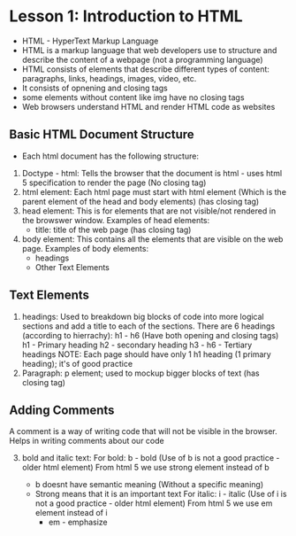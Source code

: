 # Lesson 1: Introduction to HTML

- HTML - HyperText Markup Language
- HTML is a markup language that web developers use to structure and
  describe the content of a webpage (not a programming language)
- HTML consists of elements that describe different types of content:
  paragraphs, links, headings, images, video, etc.
- It consists of opnening and closing tags
- some elements without content like img have no closing tags
- Web browsers understand HTML and render HTML code as websites

## Basic HTML Document Structure

- Each html document has the following structure:

1. Doctype - html: Tells the browser that the document is html - uses html 5 specification to render the page (No closing tag)
2. html element: Each html page must start with html element (Which is the parent element of the head and body elements) (has closing tag)
3. head element: This is for elements that are not visible/not rendered in the browswer window.
   Examples of head elements:
   - title: title of the web page (has closing tag)
4. body element: This contains all the elements that are visible on the web page.
   Examples of body elements:
   - headings
   - Other Text Elements

## Text Elements

1. headings: Used to breakdown big blocks of code into more logical sections and add a title to each of the sections.
   There are 6 headings (according to hierrachy): h1 - h6 (Have both opening and closing tags)
   h1 - Primary heading
   h2 - secondary heading
   h3 - h6 - Tertiary headings
   NOTE: Each page should have only 1 h1 heading (1 primary heading); it's of good practice
2. Paragraph: p element; used to mockup bigger blocks of text (has closing tag)

## Adding Comments

A comment is a way of writing code that will not be visible in the browser.
Helps in writing comments about our code

3. bold and italic text:
   For bold: b - bold (Use of b is not a good practice - older html element)
   From html 5 we use strong element instead of b

   - b doesnt have semantic meaning (Without a specific meaning)
   - Strong means that it is an important text
     For italic: i - italic (Use of i is not a good practice - older html element)
     From html 5 we use em element instead of i
     - em - emphasize
